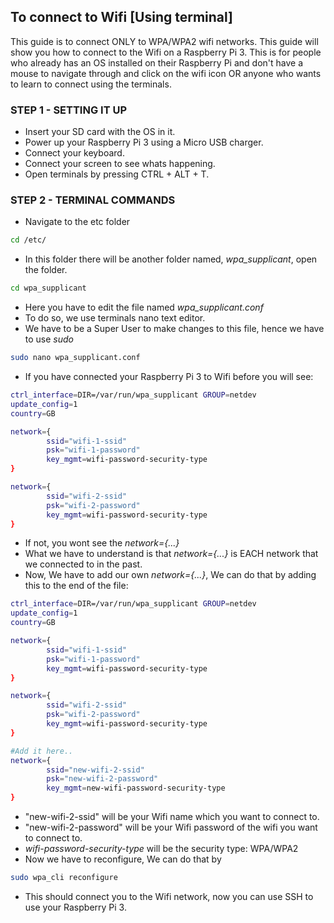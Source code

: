 ## To connect to Wifi [Using terminal]

This guide is to connect ONLY to WPA/WPA2 wifi networks. 
This guide will show you how to connect to the Wifi on a Raspberry Pi 3. 
This is for people who already has an OS installed on their Raspberry Pi and don't have a mouse to navigate through and click on the wifi icon OR anyone who wants to learn to connect using the terminals. 

### STEP 1 - SETTING IT UP

* Insert your SD card with the OS in it.
* Power up your Raspberry Pi 3 using a Micro USB charger. 
* Connect your keyboard.
* Connect your screen to see whats happening.
* Open terminals by pressing CTRL + ALT + T.

### STEP 2 - TERMINAL COMMANDS

* Navigate to the etc folder 
```bash
cd /etc/
```
* In this folder there will be another folder named, *wpa_supplicant*, open the folder.
```bash
cd wpa_supplicant
```
* Here you have to edit the file named *wpa_supplicant.conf*
* To do so, we use terminals nano text editor.
* We have to be a Super User to make changes to this file, hence we have to use *sudo* 
```bash
sudo nano wpa_supplicant.conf
```
* If you have connected your Raspberry Pi 3 to Wifi before you will see:
```bash 
ctrl_interface=DIR=/var/run/wpa_supplicant GROUP=netdev
update_config=1
country=GB

network={
        ssid="wifi-1-ssid"
        psk="wifi-1-password"
        key_mgmt=wifi-password-security-type
}

network={
        ssid="wifi-2-ssid"
        psk="wifi-2-password"
        key_mgmt=wifi-password-security-type
}
```
* If not, you wont see the *network={...}* 
* What we have to understand is that *network={...}* is EACH network that we connected to in the past. 
* Now, We have to add our own *network={...}*, We can do that by adding this to the end of the file: 
```bash 
ctrl_interface=DIR=/var/run/wpa_supplicant GROUP=netdev
update_config=1
country=GB

network={
        ssid="wifi-1-ssid"
        psk="wifi-1-password"
        key_mgmt=wifi-password-security-type
}

network={
        ssid="wifi-2-ssid"
        psk="wifi-2-password"
        key_mgmt=wifi-password-security-type
}

#Add it here.. 
network={
        ssid="new-wifi-2-ssid"
        psk="new-wifi-2-password"
        key_mgmt=new-wifi-password-security-type
}
```
* "new-wifi-2-ssid" will be your Wifi name which you want to connect to. 
* "new-wifi-2-password" will be your Wifi password of the wifi you want to connect to. 
* *wifi-password-security-type* will be the security type: WPA/WPA2
* Now we have to reconfigure, We can do that by
```bash
sudo wpa_cli reconfigure
```
* This should connect you to the Wifi network, now you can use SSH to use your Raspberry Pi 3.

